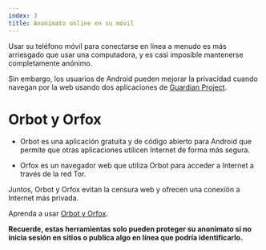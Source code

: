 ```yaml
---
index: 3
title: Anonimato online en su móvil
---
```

Usar su teléfono móvil para conectarse en línea a menudo es más arriesgado que usar una computadora, y es casi imposible mantenerse completamente anónimo.

Sin embargo, los usuarios de Android pueden mejorar la privacidad cuando navegan por la web usando dos aplicaciones de [Guardian Project](https://guardianproject.info/).

# Orbot y Orfox

*   Orbot es una aplicación gratuita y de código abierto para Android que permite que otras aplicaciones utilicen Internet de forma más segura.

*   Orfox es un navegador web que utiliza Orbot para acceder a Internet a través de la red Tor.

Juntos, Orbot y Orfox evitan la censura web y ofrecen una conexión a Internet más privada.

Aprenda a usar [Orbot y Orfox](umbrella://tools/tor/s_orbot-and-orfox.md).

**Recuerde, estas herramientas solo pueden proteger su anonimato si no inicia sesión en sitios o publica algo en línea que podría identificarlo.**